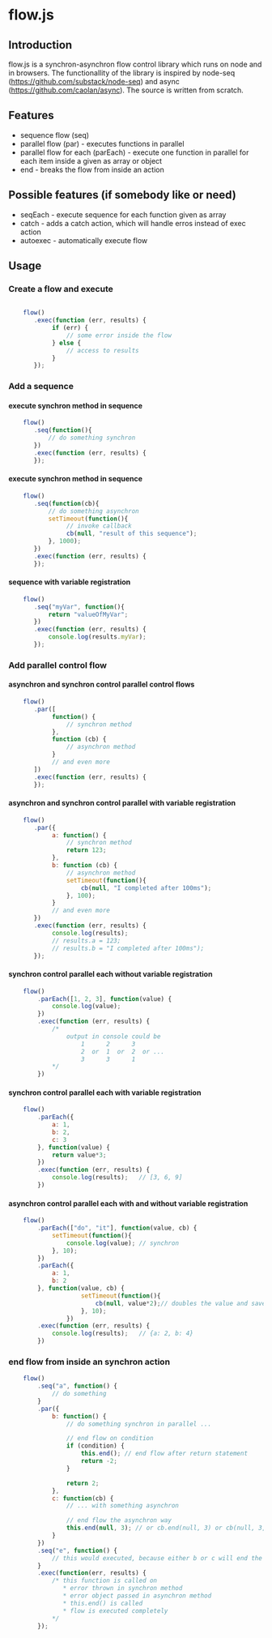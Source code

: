 # flow.js
## Introduction

flow.js is a synchron-asynchron flow control library which runs on node and in browsers.
The functionallity of the library is inspired by node-seq (https://github.com/substack/node-seq) and async (https://github.com/caolan/async). The source is written from scratch.

## Features

* sequence flow (seq)
* parallel flow (par) - executes functions in parallel
* parallel flow for each (parEach) - execute one function in parallel for each item inside a given as array or object
* end       - breaks the flow from inside an action

## Possible features (if somebody like or need)

* seqEach  - execute sequence for each function given as array
* catch     - adds a catch action, which will handle erros instead of exec action
* autoexec  - automatically execute flow

## Usage

### Create a flow and execute

```javascript

    flow()
       .exec(function (err, results) {
            if (err) {
                // some error inside the flow
            } else {
                // access to results
            }
       });
```
### Add a sequence

#### execute synchron method in sequence

```javascript
    flow()
       .seq(function(){
           // do something synchron
       })
       .exec(function (err, results) {           
       });

```

#### execute synchron method in sequence

```javascript
    flow()
       .seq(function(cb){
           // do something asynchron
           setTimeout(function(){
                // invoke callback
                cb(null, "result of this sequence");
           }, 1000);
       })
       .exec(function (err, results) {
       });

```


#### sequence with variable registration

```javascript
    flow()
       .seq("myVar", function(){
           return "valueOfMyVar";
       })
       .exec(function (err, results) {
           console.log(results.myVar);
       });

```

### Add parallel control flow

#### asynchron and synchron control parallel control flows

```javascript
    flow()
       .par([
            function() {
                // synchron method
            },
            function (cb) {
                // asynchron method
            }
            // and even more
       ])
       .exec(function (err, results) {
       });

```

#### asynchron and synchron control parallel with variable registration

```javascript
    flow()
       .par({
            a: function() {
                // synchron method
                return 123;
            },
            b: function (cb) {
                // asynchron method
                setTimeout(function(){
                    cb(null, "I completed after 100ms");
                }, 100);
            }
            // and even more
       })
       .exec(function (err, results) {
            console.log(results);
            // results.a = 123;
            // results.b = "I completed after 100ms");
       });

```

#### synchron control parallel each without variable registration

```javascript
    flow()
        .parEach([1, 2, 3], function(value) {
            console.log(value);
        })
        .exec(function (err, results) {
            /*
                output in console could be
                    1      2      3
                    2  or  1  or  2  or ...
                    3      3      1
            */
        })

```

#### synchron control parallel each with variable registration

```javascript
    flow()
        .parEach({
            a: 1,
            b: 2,
            c: 3
        }, function(value) {
            return value*3;
        })
        .exec(function (err, results) {
            console.log(results);   // [3, 6, 9]
        })

```

#### asynchron control parallel each with and without variable registration

```javascript
    flow()
        .parEach(["do", "it"], function(value, cb) {
            setTimeout(function(){
                console.log(value); // synchron
            }, 10);
        })
        .parEach({
            a: 1,
            b: 2
        }, function(value, cb) {
                    setTimeout(function(){
                        cb(null, value*2);// doubles the value and saves it to a or b
                    }, 10);
                })
        .exec(function (err, results) {
            console.log(results);   // {a: 2, b: 4}
        })

```


### end flow from inside an synchron action

```javascript
    flow()
        .seq("a", function() {
            // do something
        }
        .par({
            b: function() {
                // do something synchron in parallel ...

                // end flow on condition
                if (condition) {
                    this.end(); // end flow after return statement
                    return -2;
                }

                return 2;
            },
            c: function(cb) {
                // ... with something asynchron

                // end flow the asynchron way
                this.end(null, 3); // or cb.end(null, 3) or cb(null, 3, true) or this(null, 3, true)
            }
        })
        .seq("e", function() {
            // this would executed, because either b or c will end the flow
        }
        .exec(function(err, results) {
            /* this function is called on
               * error thrown in synchron method
               * error object passed in asynchron method
               * this.end() is called
               * flow is executed completely
            */
        });
```
